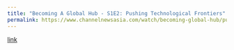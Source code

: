 ```yaml
---
title: "Becoming A Global Hub - S1E2: Pushing Technological Frontiers"
permalink: https://www.channelnewsasia.com/watch/becoming-global-hub/pushing-technological-frontiers-2293551
---
```

[link](https://www.channelnewsasia.com/watch/becoming-global-hub/pushing-technological-frontiers-2293551)